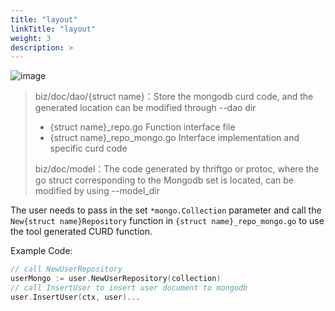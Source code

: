 ```yaml
---
title: "layout"
linkTitle: "layout"
weight: 3
description: >
---
```


![image](/img/docs/cwgo_doc_generate_file.png)

> biz/doc/dao/{struct name}：Store the mongodb curd code, and the generated location can be modified through --dao dir
>
> - {struct name}_repo.go Function interface file
> - {struct name}_repo_mongo.go Interface implementation and specific curd code
>
> biz/doc/model：The code generated by thriftgo or protoc, where the go struct corresponding to the Mongodb set is located, can be modified by using --model_dir

The user needs to pass in the set `*mongo.Collection` parameter and call the `New{struct name}Repository` function in `{struct name}_repo_mongo.go` to use the tool generated CURD function.

Example Code:

```go
// call NewUserRepository
userMongo := user.NewUserRepository(collection)
// call InsertUser to insert user document to mongodb
user.InsertUser(ctx, user)...
```
